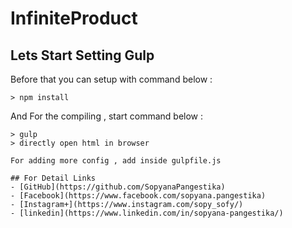 # InfiniteProduct
## Lets Start Setting Gulp

Before that you can setup with command below :
```
> npm install
```

And For the compiling , start command below :

```
> gulp
> directly open html in browser

For adding more config , add inside gulpfile.js

## For Detail Links
- [GitHub](https://github.com/SopyanaPangestika)
- [Facebook](https://www.facebook.com/sopyana.pangestika)
- [Instagram+](https://www.instagram.com/sopy_sofy/)
- [linkedin](https://www.linkedin.com/in/sopyana-pangestika/)

